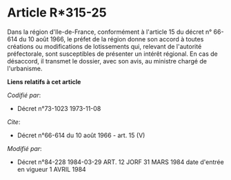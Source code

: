 # Article R*315-25

Dans la région d'Ile-de-France, conformément à l'article 15 du décret n° 66-614 du 10 août 1966, le préfet de la région donne
son accord à toutes créations ou modifications de lotissements qui, relevant de l'autorité préfectorale, sont susceptibles de
présenter un intérêt régional. En cas de désaccord, il transmet le dossier, avec son avis, au ministre chargé de l'urbanisme.

**Liens relatifs à cet article**

_Codifié par_:

  - Décret n°73-1023 1973-11-08

_Cite_:

  - Décret n°66-614 du 10 août 1966 - art. 15 (V)

_Modifié par_:

  - Décret n°84-228 1984-03-29 ART. 12 JORF 31 MARS 1984 date d'entrée en vigueur 1 AVRIL 1984
